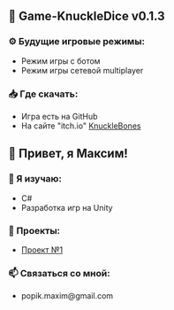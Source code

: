 <h2>📱 Game-KnuckleDice v0.1.3</h2>

<h3>⚙️ Будущие игровые режимы:</h3>
<ul>
    <li>Режим игры с ботом</li>
    <li>Режим игры сетевой multiplayer </li>
</ul>

<h3>📥 Где скачать:</h3>
<ul>
    <li>Игра есть на GitHub</li>
    <li>На сайте "itch.io" <a href="[https://github.com/TRONMAXS/Game-KnuckleDice/tree/master](https://tronmax.itch.io/knucklebones)">KnuckleBones</a></li>
</ul>

<h2>👤 Привет, я Максим!</h2>

<h3>🌱 Я изучаю:</h3>
<ul>
    <li>C#</li>
    <li>Разработка игр на Unity</li>
</ul>

<h3>💼  Проекты:</h3>
<ul>
    <li> <a href="https://github.com/TRONMAXS/Game-KnuckleDice/tree/master">Проект №1</a></li>
</ul>

<h3>📫 Связаться со мной:</h3>
<ul>
    <li>popik.maxim@gmail.com</a></li>
</ul>

